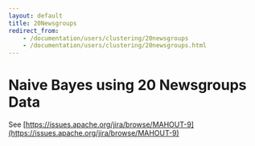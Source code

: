 ```yaml
---
layout: default
title: 20Newsgroups
redirect_from:
    - /documentation/users/clustering/20newsgroups
    - /documentation/users/clustering/20newsgroups.html
---
```


<a name="20Newsgroups-NaiveBayesusing20NewsgroupsData"></a>
# Naive Bayes using 20 Newsgroups Data

See [https://issues.apache.org/jira/browse/MAHOUT-9](https://issues.apache.org/jira/browse/MAHOUT-9)
